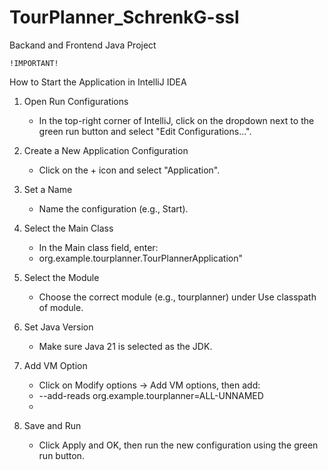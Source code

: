 # TourPlanner_SchrenkG-ssl
Backand and Frontend Java Project


    !IMPORTANT!
How to Start the Application in IntelliJ IDEA
1. Open Run Configurations
    - In the top-right corner of IntelliJ, click on the dropdown next to the green run button and select "Edit Configurations...".

2. Create a New Application Configuration
    - Click on the + icon and select "Application".

3. Set a Name
    - Name the configuration (e.g., Start).

4. Select the Main Class
    - In the Main class field, enter:
    - org.example.tourplanner.TourPlannerApplication"

5. Select the Module
    - Choose the correct module (e.g., tourplanner) under Use classpath of module.

6. Set Java Version
    - Make sure Java 21 is selected as the JDK.

7. Add VM Option
    - Click on Modify options → Add VM options, then add:
    - --add-reads org.example.tourplanner=ALL-UNNAMED
    - 
8. Save and Run
    - Click Apply and OK, then run the new configuration using the green run button.

